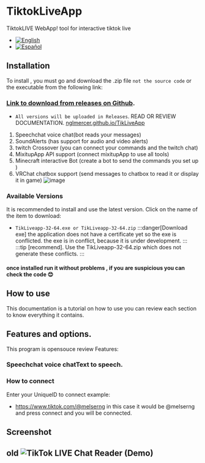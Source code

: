 # TiktokLiveApp
TiktokLIVE WebApp!
tool for interactive tiktok live
- [![English](https://img.shields.io/badge/English--blue.svg)](README_EN.md) 
- [![Español](https://img.shields.io/badge/Español--red.svg)](README.md)
## Installation
To install , you must go and download the .zip file ``` not the source code ``` or the executable from the following link: 
### [Link to download from releases on Github](https://github.com/nglmercer/Tiktok-Live-TTS-APPv2/releases).
- ``All versions will be uploaded in Releases``. 
READ OR REVIEW DOCUMENTATION.
[nglmercer.github.io/TikLiveApp](https://nglmercer.github.io/TikLiveApp/)
1. Speechchat voice chat(bot reads your messages)
2. SoundAlerts (has support for audio and video alerts)
3. twitch Crossover (you can connect your commands and the twitch chat)
4. MixitupApp API support (connect mixitupApp to use all tools)
5. Minecraft interactive Bot (create a bot to send the commands you set up )
6. VRChat chatbox support (send messages to chatbox to read it or display it in game)
![image](https://github.com/nglmercer/Tiktok-twitch-tts-mixitup-v2/assets/128845117/135e09ff-5177-4087-a8c9-3f630a2a098e)

### Available Versions
It is recommended to install and use the latest version. Click on the name of the item to download:
- ```` TikLiveapp-32-64.exe or TikLiveapp-32-64.zip ```` 
:::danger[Download exe]
the application does not have a certificate yet so the exe is conflicted.
the exe is in conflict, because it is under development.
:::
:::tip [recommend].
Use the TikLiveapp-32-64.zip which does not generate these conflicts.
:::
#### once installed run it without problems , if you are suspicious you can check the code 😊
## How to use
This documentation is a tutorial on how to use you can review each section to know everything it contains.
## Features and options.
This program is opensouce review
Features:
### Speechchat voice chatText to speech.
### How to connect
Enter your UniqueID to connect example:
- https://www.tiktok.com/@melserng in this case it would be @melserng
and press connect and you will be connected.
## Screenshot
old
![TikTok LIVE Chat Reader (Demo)](https://user-images.githubusercontent.com/59258980/153956504-c585b14b-a50e-43f0-a994-64adcaface2e.png)
---
